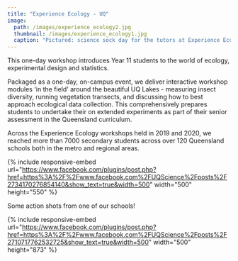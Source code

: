 ```yaml
---
title: "Experience Ecology - UQ"
image: 
  path: /images/experience_ecology2.jpg
  thumbnail: /images/experience_ecology1.jpg
  caption: "Pictured: science sock day for the tutors at Experience Ecology."
---
```


This one-day workshop introduces Year 11 students to the world of ecology, experimental design and statistics. 

Packaged as a one-day, on-campus event, we deliver interactive workshop modules 'in the field' around the beautiful UQ Lakes - measuring insect diversity, running vegetation transects, and discussing how to best approach ecological data collection. This comprehensively prepares students to undertake their on extended experiments as part of their senior assessment in the Queensland curriculum. 

Across the Experience Ecology workshops held in 2019 and 2020, we reached more than 7000 secondary students across over 120 Queensland schools both in the metro and regional areas. 

{% include responsive-embed url="https://www.facebook.com/plugins/post.php?href=https%3A%2F%2Fwww.facebook.com%2FUQScience%2Fposts%2F2734170276854140&show_text=true&width=500" width="500" height="550" %}

Some action shots from one of our schools!

{% include responsive-embed url="https://www.facebook.com/plugins/post.php?href=https%3A%2F%2Fwww.facebook.com%2FUQScience%2Fposts%2F2710717762532725&show_text=true&width=500" width="500" height="873" %}
